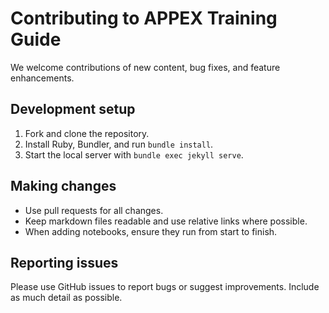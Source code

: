 # Contributing to APPEX Training Guide

We welcome contributions of new content, bug fixes, and feature enhancements.

## Development setup

1. Fork and clone the repository.
2. Install Ruby, Bundler, and run `bundle install`.
3. Start the local server with `bundle exec jekyll serve`.

## Making changes

- Use pull requests for all changes.
- Keep markdown files readable and use relative links where possible.
- When adding notebooks, ensure they run from start to finish.

## Reporting issues

Please use GitHub issues to report bugs or suggest improvements. Include as much detail as possible.
